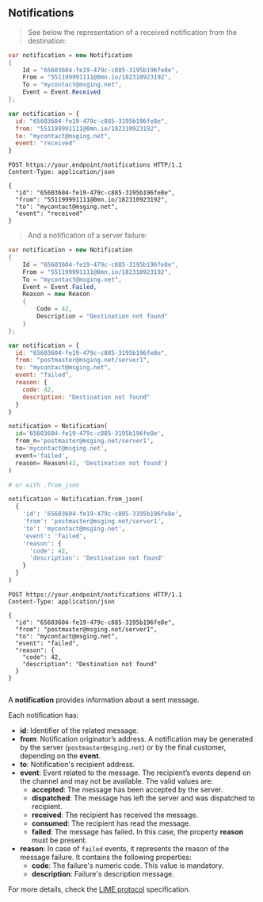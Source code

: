 ## Notifications

> See below the representation of a received notification from the destination:

```csharp
var notification = new Notification
{
    Id = "65603604-fe19-479c-c885-3195b196fe8e",
    From = "551199991111@0mn.io/182310923192",
    To = "mycontact@msging.net",
    Event = Event.Received
};
```

```javascript
var notification = {
  id: "65603604-fe19-479c-c885-3195b196fe8e",
  from: "551199991111@0mn.io/182310923192",
  to: "mycontact@msging.net",
  event: "received"
}
```

```http
POST https://your.endpoint/notifications HTTP/1.1
Content-Type: application/json

{
  "id": "65603604-fe19-479c-c885-3195b196fe8e",
  "from": "551199991111@0mn.io/182310923192",
  "to": "mycontact@msging.net",
  "event": "received"
}
```

> And a notification of a server failure:

```csharp
var notification = new Notification
{
    Id = "65603604-fe19-479c-c885-3195b196fe8e",
    From = "551199991111@0mn.io/182310923192",
    To = "mycontact@msging.net",
    Event = Event.Failed,
    Reason = new Reason
    {
        Code = 42,
        Description = "Destination not found"
    }
};
```

```javascript
var notification = {
  id: "65603604-fe19-479c-c885-3195b196fe8e",
  from: "postmaster@msging.net/server1",
  to: "mycontact@msging.net",
  event: "failed",
  reason: {
    code: 42,
    description: "Destination not found"
  }
}
```

```python
notification = Notification(
  id='65603604-fe19-479c-c885-3195b196fe8e',
  from_n='postmaster@msging.net/server1',
  to='mycontact@msging.net',
  event='failed',
  reason= Reason(42, 'Destination not found')
)

# or with .from_json

notification = Notification.from_json(
  {
    'id': '65603604-fe19-479c-c885-3195b196fe8e',
    'from': 'postmaster@msging.net/server1',
    'to': 'mycontact@msging.net',
    'event': 'failed',
    'reason': {
      'code': 42,
      'description': 'Destination not found'
    }
  }
)
```

```http
POST https://your.endpoint/notifications HTTP/1.1
Content-Type: application/json

{
  "id": "65603604-fe19-479c-c885-3195b196fe8e",
  "from": "postmaster@msging.net/server1",
  "to": "mycontact@msging.net",
  "event": "failed",
  "reason": {
    "code": 42,
    "description": "Destination not found"
  }
}
```

```http

```

A **notification** provides information about a sent message.

Each notification has:

- **id**: Identifier of the related message.
- **from**: Notification originator’s address. A notification may be generated by the server (`postmaster@msging.net`) or by the final customer, depending on the **event**.
- **to**: Notification's recipient address. 
- **event**: Event related to the message. The recipient’s events depend on the channel and may not be available. The valid values are: 
  * **accepted**: The message has been accepted by the server.
  * **dispatched**: The message has left the server and was dispatched to recipient.
  * **received**: The recipient has received the message.
  * **consumed**: The recipient has read the message.
  * **failed**: The message has failed. In this case, the property **reason** must be present. 
- **reason**: In case of `failed` events, it represents the reason of the message failure. It contains the following properties:
  * **code**: The failure's numeric code. This value is mandatory.
  * **description**: Failure's description message.

For more details, check the [LIME protocol](http://limeprotocol.org/index.html#notification) specification.
